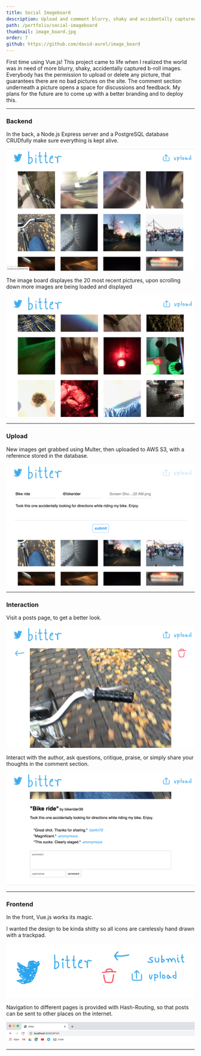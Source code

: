 ```yaml
---
title: Social Imageboard
description: Upload and comment blurry, shaky and accidentally captured images
path: /portfolio/social-imageboard
thumbnail: image_board.jpg
order: 7
github: https://github.com/david-aurel/image_board
---
```


First time using Vue.js! This project came to life when I realized the world was in need of more blurry, shaky, accidentally captured b-roll images. Everybody has the permission to upload or delete any picture, that guarantees there are no bad pictures on the site. The comment section underneath a picture opens a space for discussions and feedback. My plans for the future are to come up with a better branding and to deploy this.

---

### Backend

In the back, a Node.js Express server and a PostgreSQL database CRUDfully make sure everything is kept alive.

![img](./start.png)

The image board displayes the 20 most recent pictures, upon scrolling down more images are being loaded and displayed

![img](./scroll.png)

---

### Upload

New images get grabbed using Multer, then uploaded to AWS S3, with a reference stored in the database.

![img](./upload.png)

---

### Interaction

Visit a posts page, to get a better look.

![img](./comment1.png)

Interact with the author, ask questions, critique, praise, or simply share your thoughts in the comment section.

![img](./comment2.png)

---

### Frontend

In the front, Vue.js works its magic.

I wanted the design to be kinda shitty so all icons are carelessly hand drawn with a trackpad.

![img](./icons.jpg)

Navigation to different pages is provided with Hash-Routing, so that posts can be sent to other places on the internet.

![img](./url.png)

---
